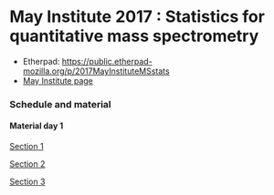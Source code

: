# May Institute 2017 : Statistics for quantitative mass spectrometry

* Etherpad: https://public.etherpad-mozilla.org/p/2017MayInstituteMSstats
* [May Institute page](https://computationalproteomics.ccis.northeastern.edu/programs/statistics-for-quantitative-ms/)

### Schedule and material
#### Material day 1
[Section 1](https://github.com/MayInstitute/MayInstitute2017/blob/master/Program5_Stat%20for%20MS/MayInst_P5_sec1.html)

[Section 2](https://github.com/MayInstitute/MayInstitute2017/blob/master/Program5_Stat%20for%20MS/MayInst_P5_sec2.html)

[Section 3](https://github.com/MayInstitute/MayInstitute2017/blob/master/Program5_Stat%20for%20MS/MayInst_P5_sec3.html)


